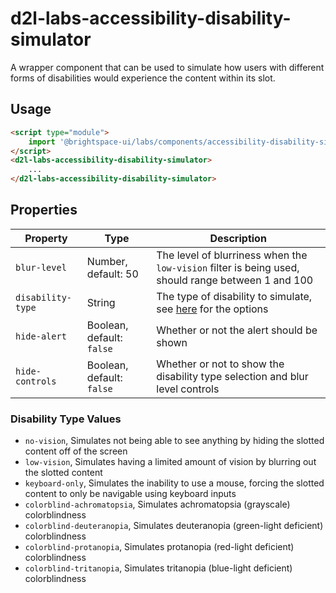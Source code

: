 # d2l-labs-accessibility-disability-simulator

A wrapper component that can be used to simulate how users with different forms of disabilities would experience the content within its slot.

## Usage

```html
<script type="module">
    import '@brightspace-ui/labs/components/accessibility-disability-simulator.js';
</script>
<d2l-labs-accessibility-disability-simulator>
	...
</d2l-labs-accessibility-disability-simulator>
```

## Properties

| Property | Type | Description |
|--|--|--|
| `blur-level` | Number, default: 50 | The level of blurriness when the `low-vision` filter is being used, should range between 1 and 100
| `disability-type` | String | The type of disability to simulate, see [here](#disability-type-values) for the options
| `hide-alert` | Boolean, default: `false` | Whether or not the alert should be shown
| `hide-controls` | Boolean, default: `false` | Whether or not to show the disability type selection and blur level controls


### Disability Type Values
- `no-vision`, Simulates not being able to see anything by hiding the slotted content off of the screen
- `low-vision`, Simulates having a limited amount of vision by blurring out the slotted content
- `keyboard-only`, Simulates the inability to use a mouse, forcing the slotted content to only be navigable using keyboard inputs
- `colorblind-achromatopsia`, Simulates achromatopsia (grayscale) colorblindness
- `colorblind-deuteranopia`, Simulates deuteranopia (green-light deficient) colorblindness
- `colorblind-protanopia`, Simulates protanopia (red-light deficient) colorblindness
- `colorblind-tritanopia`, Simulates tritanopia (blue-light deficient) colorblindness
